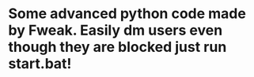 # Some advanced python code made by Fweak. Easily dm users even though they are blocked just run start.bat!
